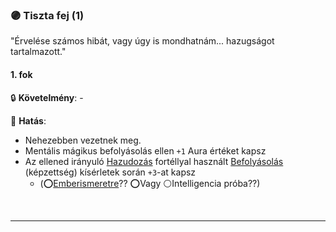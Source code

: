 ### 🟣 Tiszta fej (1)

"Érvelése számos hibát, vagy úgy is mondhatnám... hazugságot tartalmazott."

#### 1. fok

🔒 **Követelmény**: -

🌟 **Hatás**:
- Nehezebben vezetnek meg.
- Mentális mágikus befolyásolás ellen `+1` Aura értéket kapsz
- Az ellened irányuló [Hazudozás](../fortelyok.szabad/hazudozas.md) fortéllyal használt [Befolyásolás](../kepzettsegek.primer.altalanos/befolyasolas.md) (képzettség) kísérletek során `+3`-at kapsz
  - (⭕[Emberismeretre](../kepzettsegek.primer.altalanos/emberismeret.md)?? ⭕Vagy ⚪Intelligencia próba??)

<br />

---
